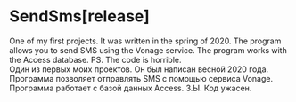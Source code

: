 # SendSms[release]
One of my first projects. It was written in the spring of 2020. The program allows you to send SMS using the Vonage service. The program works with the Access database. PS. The code is horrible.<br>
Один из первых моих проектов. Он был написан весной 2020 года. Программа позволяет отправлять SMS с помощью сервиса Vonage. Программа работает с базой данных Access. З.Ы. Код ужасен.

